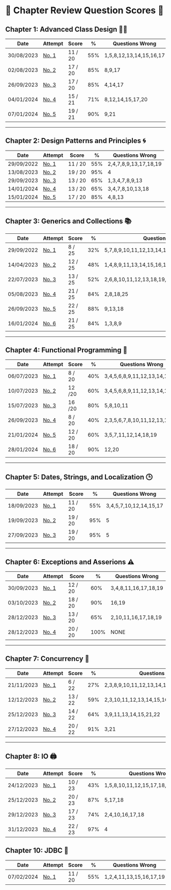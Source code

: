 # 📖 Chapter Review Question Scores 📖

## Chapter 1: Advanced Class Design 🧑‍🎨

| Date       | Attempt  | Score  |  %   |  Questions Wrong |
| -------    | -----    | ------ | ---- | ---------------- |
| 30/08/2023 | [No. 1](/src/review_questions/chapter_1/attempt_1/) | 11 / 20 | 55% | 1,5,8,12,13,14,15,16,17 |
| 02/08/2023 | [No. 2](/src/review_questions/chapter_1/attempt_2/) | 17 / 20 | 85% | 8,9,17  |
| 26/09/2023 | [No. 3](/src/review_questions/chapter_1/attempt_3/) | 17 / 20 | 85% | 4,14,17 |
| 04/01/2024 | [No. 4](/src/review_questions/chapter_1/attempt_4/) | 15 / 21 | 71% | 8,12,14,15,17,20 |
| 07/01/2024 | [No. 5](/src/review_questions/chapter_1/attempt_5/) | 19 / 21 | 90% | 9,21 |

<hr>

## Chapter 2: Design Patterns and Principles 🌀

| Date       | Attempt  | Score  |  %   |  Questions Wrong |
| -------    | -----    | ------ | ---- | ---------------- |
| 29/09/2022 | [No. 1](/src/review_questions/chapter_2/attempt_1/)  | 11 / 20 | 55%  | 2,4,7,8,9,13,17,18,19 |
| 13/08/2023 | [No. 2](/src/review_questions/chapter_2/attempt_2/)  | 19 / 20 | 95%  | 4 |
| 29/09/2023 | [No. 3](/src/review_questions/chapter_2/attempt_3/)  | 13 / 20 | 65%  | 1,3,4,7,8,9,13 |
| 14/01/2024 | [No. 4](/src/review_questions/chapter_2/attempt_4/)  | 13 / 20 | 65%  | 3,4,7,8,10,13,18 |
| 15/01/2024 | [No. 5](/src/review_questions/chapter_2/attempt_5/)  | 17 / 20 | 85%  | 4,8,13 |

<hr>

## Chapter 3: Generics and Collections 📚

| Date       | Attempt  | Score  |  %   |  Questions Wrong |
| -------    | -----    | ------ | ---- | ---------------- |
| 29/09/2022 | [No. 1](/src/review_questions/chapter_3/attempt_1/) | 8 / 25  | 32% | 5,7,8,9,10,11,12,13,14,16,17,18,19,20,23,24,25 |
| 14/04/2023 | [No. 2](/src/review_questions/chapter_3/attempt_2/) | 12 / 25 | 48% | 1,4,8,9,11,13,14,15,16,18,19,20,25 |
| 22/07/2023 | [No. 3](/src/review_questions/chapter_3/attempt_3/) | 13 / 25 | 52% | 2,6,8,10,11,12,13,18,19,20,22,24 |
| 05/08/2023 | [No. 4](/src/review_questions/chapter_3/attempt_4/) | 21 / 25 | 84% | 2,8,18,25 |
| 26/09/2023 | [No. 5](/src/review_questions/chapter_3/attempt_5/) | 22 / 25 | 88% | 9,13,18 |
| 16/01/2024 | [No. 6](/src/review_questions/chapter_3/attempt_6/) | 21 / 25 | 84% | 1,3,8,9 |
<hr>

## Chapter 4: Functional Programming 🧮

| Date       | Attempt  | Score  |  %   |  Questions Wrong |
| -------    | -----    | ------ | ---- | ---------------- |
| 06/07/2023 | [No. 1](/src/review_questions/chapter_4/attempt_1/)  | 8 / 20   | 40% | 3,4,5,6,8,9,11,12,13,14,15,18 |
| 10/07/2023 | [No. 2](/src/review_questions/chapter_4/attempt_2/)  | 12 /20   | 60% | 3,4,5,6,8,9,11,12,13,14,15,18 |
| 15/07/2023 | [No. 3](/src/review_questions/chapter_4/attempt_3/)  | 16 /20   | 80% | 5,8,10,11 |
| 26/09/2023 | [No. 4](/src/review_questions/chapter_4/attempt_4/)  | 8 / 20   | 40% | 2,3,5,6,7,8,10,11,12,13,14,18 |
| 21/01/2024 | [No. 5](/src/review_questions/chapter_4/attempt_5/)  | 12 / 20  | 60% | 3,5,7,11,12,14,18,19 |
| 28/01/2024 | [No. 6](/src/review_questions/chapter_4/attempt_6/)  | 18 / 20  | 90% | 12,20 |

<hr>

##  Chapter 5: Dates, Strings, and Localization 🕒

| Date       | Attempt  | Score  |  %   |  Questions Wrong |
| -------    | -----    | ------ | ---- | ---------------- |
| 18/09/2023 | [No. 1](/src/review_questions/chapter_5/attempt_1/) |  11 / 20  | 55% | 3,4,5,7,10,12,14,15,17 |
| 19/09/2023 | [No. 2](/src/review_questions/chapter_5/attempt_2/) |  19 / 20  | 95% | 5 |
| 27/09/2023 | [No. 3](/src/review_questions/chapter_5/attempt_3/) |  19 / 20  | 95% | 5 |

<hr>

##  Chapter 6: Exceptions and Asserions ⚠️

| Date   | Attempt | Score | % | Questions Wrong |
| ------ |-------- |------ | - | --------------  |
| 30/09/2023 | [No. 1](/src/review_questions/chapter_6/attempt_1/)  | 12 / 20 | 60%   | 3,4,8,11,16,17,18,19 |
| 03/10/2023 | [No. 2](/src/review_questions/chapter_6/attempt_2/)  | 18 / 20 | 90%   | 16,19 |
| 28/12/2023 | [No. 3](/src/review_questions/chapter_6/attempt_3/)  | 13 / 20 | 65%   | 2,10,11,16,17,18,19 |
| 28/12/2023 | [No. 4](/src/review_questions/chapter_6/attempt_4/)  | 20 / 20 | 100%  | NONE |

<hr>

##  Chapter 7: Concurrency 🧵

| Date | Attempt | Score | % | Questions Wrong |
| -----|---------|-------|---|--------------|
| 21/11/2023  | [No. 1](/src/review_questions/chapter_7/attempt_1/) | 6 / 22  | 27% | 2,3,8,9,10,11,12,13,14,16,17,18,19,20,21,22 |
| 12/12/2023  | [No. 2](/src/review_questions/chapter_7/attempt_2/) | 13 / 22 | 59% | 2,3,10,11,12,13,14,15,16                    |
| 25/12/2023  | [No. 3](/src/review_questions/chapter_7/attempt_3/) | 14 / 22 | 64% | 3,9,11,13,14,15,21,22                       |
| 27/12/2023  | [No. 4](/src/review_questions/chapter_7/attempt_4/) | 20 / 22 | 91% | 3,21                                        |

<hr>

## Chapter 8: IO 🖨️

| Date | Attempt| Score | % | Questions Wrong |
| ---- |  ----- |------ | - | --------------- |
| 24/12/2023   | [No. 1](/src/review_questions/chapter_8/attempt_1/) | 10 / 23 | 43% | 1,5,8,10,11,12,15,17,18,20,21,22,23 |
| 25/12/2023   | [No. 2](/src/review_questions/chapter_8/attempt_2/) | 20 / 23 | 87% | 5,17,18 |
| 29/12/2023   | [No. 3](/src/review_questions/chapter_8/attempt_3/) | 17 / 23 | 74% | 2,4,10,16,17,18 |
| 31/12/2023   | [No. 4](/src/review_questions/chapter_8/attempt_4/) | 22 / 23 | 97% | 4 |

## Chapter 10: JDBC 💾

| Date | Attempt| Score | % | Questions Wrong |
| ---- |  ----- |------ | - | --------------- |
| 07/02/2024 | [No. 1](/src/review_questions/chapter_10/attempt_1/) | 11 / 20 | 55% | 1,2,4,11,13,15,16,17,19 |